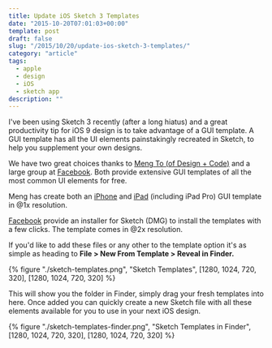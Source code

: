 ```yaml
---
title: Update iOS Sketch 3 Templates
date: "2015-10-20T07:01:03+00:00"
template: post
draft: false
slug: "/2015/10/20/update-ios-sketch-3-templates/"
category: "article"
tags:
  - apple
  - design
  - iOS
  - sketch app
description: ""
---
```


I've been using Sketch 3 recently (after a long hiatus) and a great productivity tip for iOS 9 design is to take advantage of a GUI template. A GUI template has all the UI elements painstakingly recreated in Sketch, to help you supplement your own designs.

We have two great choices thanks to [Meng To (of Design + Code)](https://designcode.io) and a large group at [Facebook](http://facebook.com/)</a>. Both provide extensive GUI templates of all the most common UI elements for free.

Meng has create both an [iPhone](https://designcode.io/ios9) and [iPad](https://designcode.io/ios9-ipad) (including iPad Pro) GUI template in @1x resolution.

[Facebook](https://facebook.github.io/design/ios9.html) provide an installer for Sketch (DMG) to install the templates with a few clicks. The template comes in @2x resolution.

If you'd like to add these files or any other to the template option it's as simple as heading to **File > New From Template > Reveal in Finder.**

{% figure "./sketch-templates.png", "Sketch Templates", [1280, 1024, 720, 320], [1280, 1024, 720, 320] %}

This will show you the folder in Finder, simply drag your fresh templates into here. Once added you can quickly create a new Sketch file with all these elements available for you to use in your next iOS design.

{% figure "./sketch-templates-finder.png", "Sketch Templates in Finder", [1280, 1024, 720, 320], [1280, 1024, 720, 320] %}
